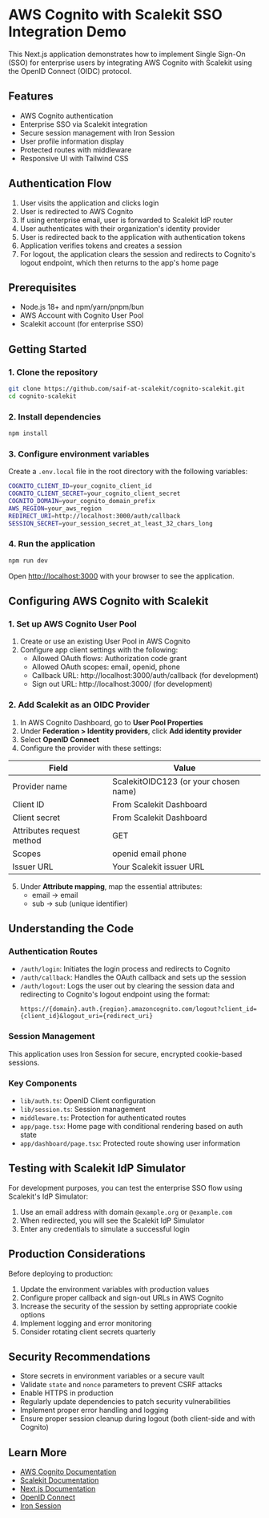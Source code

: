 # AWS Cognito with Scalekit SSO Integration Demo

This Next.js application demonstrates how to implement Single Sign-On (SSO) for enterprise users by integrating AWS Cognito with Scalekit using the OpenID Connect (OIDC) protocol.

## Features

- AWS Cognito authentication
- Enterprise SSO via Scalekit integration
- Secure session management with Iron Session
- User profile information display
- Protected routes with middleware
- Responsive UI with Tailwind CSS

## Authentication Flow

1. User visits the application and clicks login
2. User is redirected to AWS Cognito
3. If using enterprise email, user is forwarded to Scalekit IdP router
4. User authenticates with their organization's identity provider
5. User is redirected back to the application with authentication tokens
6. Application verifies tokens and creates a session
7. For logout, the application clears the session and redirects to Cognito's logout endpoint, which then returns to the app's home page

## Prerequisites

- Node.js 18+ and npm/yarn/pnpm/bun
- AWS Account with Cognito User Pool
- Scalekit account (for enterprise SSO)

## Getting Started

### 1. Clone the repository

```bash
git clone https://github.com/saif-at-scalekit/cognito-scalekit.git
cd cognito-scalekit
```

### 2. Install dependencies

```bash
npm install
```

### 3. Configure environment variables

Create a `.env.local` file in the root directory with the following variables:

```bash
COGNITO_CLIENT_ID=your_cognito_client_id
COGNITO_CLIENT_SECRET=your_cognito_client_secret
COGNITO_DOMAIN=your_cognito_domain_prefix
AWS_REGION=your_aws_region
REDIRECT_URI=http://localhost:3000/auth/callback
SESSION_SECRET=your_session_secret_at_least_32_chars_long
```

### 4. Run the application

```bash
npm run dev
```

Open [http://localhost:3000](http://localhost:3000) with your browser to see the application.

## Configuring AWS Cognito with Scalekit

### 1. Set up AWS Cognito User Pool

1. Create or use an existing User Pool in AWS Cognito
2. Configure app client settings with the following:
   - Allowed OAuth flows: Authorization code grant
   - Allowed OAuth scopes: email, openid, phone
   - Callback URL: http://localhost:3000/auth/callback (for development)
   - Sign out URL: http://localhost:3000/ (for development)

### 2. Add Scalekit as an OIDC Provider

1. In AWS Cognito Dashboard, go to **User Pool Properties**
2. Under **Federation > Identity providers**, click **Add identity provider**
3. Select **OpenID Connect**
4. Configure the provider with these settings:

| Field                     | Value                                 |
| ------------------------- | ------------------------------------- |
| Provider name             | ScalekitOIDC123 (or your chosen name) |
| Client ID                 | From Scalekit Dashboard               |
| Client secret             | From Scalekit Dashboard               |
| Attributes request method | GET                                   |
| Scopes                    | openid email phone                    |
| Issuer URL                | Your Scalekit issuer URL              |

5. Under **Attribute mapping**, map the essential attributes:
   - email → email
   - sub → sub (unique identifier)

## Understanding the Code

### Authentication Routes

- `/auth/login`: Initiates the login process and redirects to Cognito
- `/auth/callback`: Handles the OAuth callback and sets up the session
- `/auth/logout`: Logs the user out by clearing the session data and redirecting to Cognito's logout endpoint using the format:
  ```
  https://{domain}.auth.{region}.amazoncognito.com/logout?client_id={client_id}&logout_uri={redirect_uri}
  ```

### Session Management

This application uses Iron Session for secure, encrypted cookie-based sessions.

### Key Components

- `lib/auth.ts`: OpenID Client configuration
- `lib/session.ts`: Session management
- `middleware.ts`: Protection for authenticated routes
- `app/page.tsx`: Home page with conditional rendering based on auth state
- `app/dashboard/page.tsx`: Protected route showing user information

## Testing with Scalekit IdP Simulator

For development purposes, you can test the enterprise SSO flow using Scalekit's IdP Simulator:

1. Use an email address with domain `@example.org` or `@example.com`
2. When redirected, you will see the Scalekit IdP Simulator
3. Enter any credentials to simulate a successful login

## Production Considerations

Before deploying to production:

1. Update the environment variables with production values
2. Configure proper callback and sign-out URLs in AWS Cognito
3. Increase the security of the session by setting appropriate cookie options
4. Implement logging and error monitoring
5. Consider rotating client secrets quarterly

## Security Recommendations

- Store secrets in environment variables or a secure vault
- Validate `state` and `nonce` parameters to prevent CSRF attacks
- Enable HTTPS in production
- Regularly update dependencies to patch security vulnerabilities
- Implement proper error handling and logging
- Ensure proper session cleanup during logout (both client-side and with Cognito)

## Learn More

- [AWS Cognito Documentation](https://docs.aws.amazon.com/cognito/)
- [Scalekit Documentation](https://docs.scalekit.com/)
- [Next.js Documentation](https://nextjs.org/docs)
- [OpenID Connect](https://openid.net/connect/)
- [Iron Session](https://github.com/vvo/iron-session)
